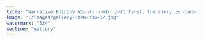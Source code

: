 ```yaml
---
title: "Narrative Entropy 🌀🧠📉<br /><br />At first, the story is clean: sound money, fixed supply, digital gold.<br /><br />But questions come. Contradictions stack. Patches are added. Footnotes pile up.<br /><br />Then it splinters: “Actually, it’s a payments network.” “No, it’s a store of value.” “Wait, it’s a state-resistant base layer.” “Just zoom out.”<br /><br />Each answer creates two new questions. Each justification adds heat and accelerates the collapse.<br /><br />In the end, they don't believe the narrative. They just repeat it so it doesn't stop existing.<br /><br /><br />#Bitcoin <br />#SystemicRecalibration <br />#NarrativeEntropy <br />#CognitiveTraps <br />#CryptoSatire"
image: "./images/gallery-item-305-02.jpg"
watermark: "324"
section: "gallery"
---
```

